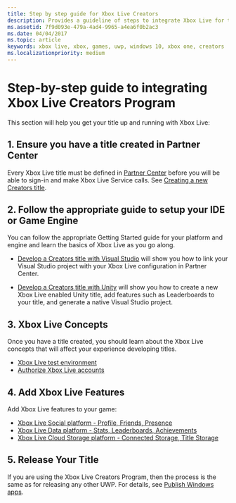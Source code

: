 ```yaml
---
title: Step by step guide for Xbox Live Creators
description: Provides a guideline of steps to integrate Xbox Live for the Creators Program.
ms.assetid: 7f9d093e-479a-4ad4-9965-a4ea6f0b2ac3
ms.date: 04/04/2017
ms.topic: article
keywords: xbox live, xbox, games, uwp, windows 10, xbox one, creators
ms.localizationpriority: medium
---
```


# Step-by-step guide to integrating Xbox Live Creators Program

This section will help you get your title up and running with Xbox Live:


## 1. Ensure you have a title created in Partner Center

Every Xbox Live title must be defined in [Partner Center](https://partner.microsoft.com/dashboard) before you will be able to sign-in and make Xbox Live Service calls.
See [Creating a new Creators title](create-and-test-a-new-creators-title.md).


## 2. Follow the appropriate guide to setup your IDE or Game Engine

You can follow the appropriate Getting Started guide for your platform and engine and learn the basics of Xbox Live as you go along.

* [Develop a Creators title with Visual Studio](develop-creators-title-with-visual-studio.md) will show you how to link your Visual Studio project with your Xbox Live configuration in Partner Center.

* [Develop a Creators title with Unity](develop-creators-title-with-unity.md) will show you how to create a new Xbox Live enabled Unity title, add features such as Leaderboards to your title, and generate a native Visual Studio project.


## 3. Xbox Live Concepts

Once you have a title created, you should learn about the Xbox Live concepts that will affect your experience developing titles.

- [Xbox Live test environment](../xbox-live-sandboxes.md)
- [Authorize Xbox Live accounts](authorize-xbox-live-accounts.md)


## 4. Add Xbox Live Features

Add Xbox Live features to your game:

- [Xbox Live Social platform - Profile, Friends, Presence](../social-platform/social-platform.md)
- [Xbox Live Data platform - Stats, Leaderboards, Achievements](../data-platform/data-platform.md)
- [Xbox Live Cloud Storage platform - Connected Storage, Title Storage](../storage-platform/storage-platform.md)


## 5. Release Your Title

If you are using the Xbox Live Creators Program, then the process is the same as for releasing any other UWP.
For details, see [Publish Windows apps](https://developer.microsoft.com/en-us/store/publish-apps).
